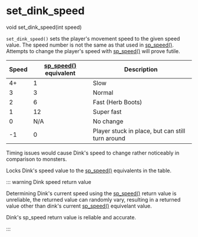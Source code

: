 # set_dink_speed

<Prototype>void set_dink_speed(int speed)</Prototype>

`set_dink_speed()` sets the player's movement speed to the given speed value. The speed number is not the same as that used in [sp_speed()](./sp-speed.md). Attempts to change the player's speed with [sp_speed()](./sp-speed.md) will prove futile.

| Speed | [sp_speed()](./sp-speed.md) equivalent | Description                                      |
|-------|-----------------------|--------------------------------------------------|
| 4+    | 1                     | Slow                                             |
| 3     | 3                     | Normal                                           |
| 2     | 6                     | Fast (Herb Boots)                                |
| 1     | 12                     | Super fast                                       |
| 0     | N/A                   | No change                                        |
| -1    | 0                     | Player stuck in place, but can still turn around |

<VersionInfo dink="< 1.08">

Timing issues would cause Dink's speed to change rather noticeably in comparison to monsters.

</VersionInfo>

<VersionInfo dink="1.08">

Locks Dink's speed value to the [sp_speed()](./sp-speed.md) equivalents in the table.

</VersionInfo>

::: warning Dink speed return value
<VersionInfo dink="all" freedink="all">

Determining Dink's current speed using the [sp_speed()](./sp-speed.md) return value is unreliable, the returned value can randomly vary, resulting in a returned value other than dink's current [sp_speed()](./sp-speed.md) equivelant value.

</VersionInfo>

<VersionInfo dink="HD">

Dink's sp_speed return value is reliable and accurate.

</VersionInfo>
:::
